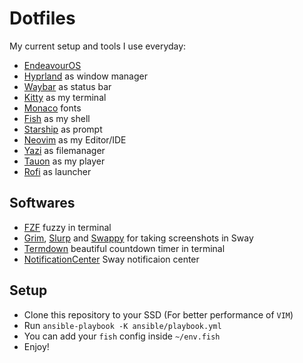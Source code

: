 # Dotfiles
My current setup and tools I use everyday:
- [EndeavourOS](https://endeavouros.com/)
- [Hyprland](https://hyprland.org/) as window manager
- [Waybar](https://github.com/Alexays/Waybar) as status bar
- [Kitty](https://github.com/kovidgoyal/kitty) as my terminal
- [Monaco](https://github.com/cseelus/monego) fonts
- [Fish](https://github.com/fish-shell/fish-shell) as my shell
- [Starship](https://github.com/cseelus/monego) as prompt
- [Neovim](https://github.com/neovim/neovim) as my Editor/IDE
- [Yazi](https://github.com/sxyazi/yazi) as filemanager
- [Tauon](https://github.com/Taiko2k/Tauon) as my player
- [Rofi](https://github.com/davatorium/rofi) as launcher

## Softwares
- [FZF](https://github.com/junegunn/fzf) fuzzy in terminal
- [Grim](https://github.com/emersion/grim), [Slurp](https://github.com/emersion/slurp) and [Swappy](https://github.com/jtheoof/swappy) for taking screenshots in Sway
- [Termdown](https://github.com/trehn/termdown) beautiful countdown timer in terminal
- [NotificationCenter](https://github.com/ErikReider/SwayNotificationCenter) Sway notificaion center

## Setup
- Clone this repository to your SSD (For better performance of `VIM`)
- Run `ansible-playbook -K ansible/playbook.yml`
- You can add your `fish` config inside `~/env.fish`
- Enjoy!
